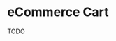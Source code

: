 # eCommerce Cart

<!--
https://github.com/ljaviertovar/shopping-cart-nextjs-zustand
https://github.com/MehmetBozkir/React_Zustand_CartTesting
https://github.com/buscanopaul/cart-nextjs-zustand
https://github.com/SMTanimur/Jazila-bazar
https://github.com/Sergtl78/NextJsStateManagers
https://github.com/hagesake/persistent-shopping-cart-nextjs
https://github.com/nguyentheloc-310101/e-commerce-full-cart-functional
https://github.com/edpadua/ShoppingCart
https://github.com/LandyJin/Shopping-Cart-and-Sign-in
-->

TODO
